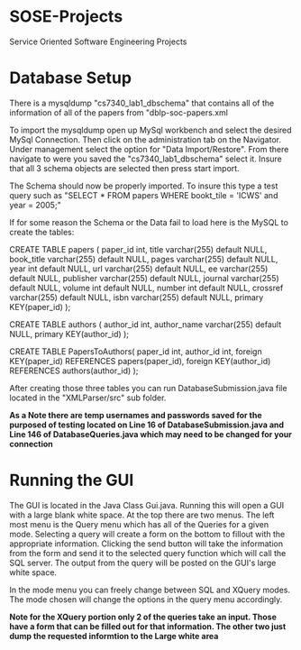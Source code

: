 # SOSE-Projects
Service Oriented Software Engineering Projects

# Database Setup

There is a mysqldump "cs7340_lab1_dbschema" that contains all of the information of all of the papers from "dblp-soc-papers.xml

To import the mysqldump open up MySql workbench and select the desired MySql Connection. Then click on the administration tab on the Navigator. Under management select the option for "Data Import/Restore". From there navigate to were you saved the "cs7340_lab1_dbschema" select it. Insure that all 3 schema objects are selected then press start import.

The Schema should now be properly imported. To insure this type a test query such as "SELECT * FROM papers WHERE bookt_tile = 'ICWS' and year = 2005;"

If for some reason the Schema or the Data fail to load here is the MySQL to create the tables:

CREATE TABLE papers ( paper_id int, title varchar(255) default NULL, book_title varchar(255) default NULL, pages varchar(255) default NULL, year int default NULL, url varchar(255) default NULL, ee varchar(255) default NULL, publisher varchar(255) default NULL, journal varchar(255) default NULL, volume int default NULL, number int default NULL, crossref varchar(255) default NULL, isbn varchar(255) default NULL, primary KEY(paper_id) );

CREATE TABLE authors ( author_id int, author_name varchar(255) default NULL, primary KEY(author_id) );

CREATE TABLE PapersToAuthors( paper_id int, author_id int, foreign KEY(paper_id) REFERENCES papers(paper_id), foreign KEY(author_id) REFERENCES authors(author_id) );

After creating those three tables you can run DatabaseSubmission.java file located in the "XMLParser/src" sub folder. 

**As a Note there are temp usernames and passwords saved for the purposed of testing located on Line 16 of DatabaseSubmission.java and Line 146 of DatabaseQueries.java which may need to be changed for your connection**

# Running the GUI

The GUI is located in the Java Class Gui.java. Running this will open a GUI with a large blank white space. At the top there are two menus. The left most menu is the Query menu which has all of the Queries for a given mode. Selecting a query will create a form on the bottom to fillout with the appropriate information. Clicking the send button will take the information from the form and send it to the selected query function which will call the SQL server. The output from the query will be posted on the GUI's large white space. 

In the mode menu you can freely change between SQL and XQuery modes. The mode chosen will change the options in the query menu accordingly.

**Note for the XQuery portion only 2 of the queries take an input. Those have a form that can be filled out for that information. The other two just dump the requested informtion to the Large white area**




